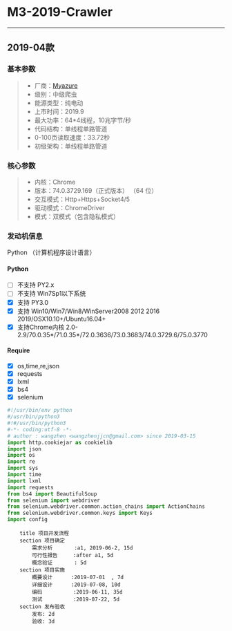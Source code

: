 # M3-2019-Crawler

------


## 2019-04款
### 基本参数
> * 厂商：[Myazure](https://www.myazure.org/)
> * 级别：中级爬虫
> * 能源类型：纯电动
> * 上市时间：2019.9
> * 最大功率：64*4线程，10兆字节/秒
> * 代码结构：单线程单路管道
> * 0-100页读取速度：33.72秒
> * 初级架构：单线程单路管道

### 核心参数
> * 内核：Chrome
> * 版本：74.0.3729.169（正式版本） （64 位）
> * 交互模式：Http+Https+Socket4/5
> * 驱动模式：ChromeDriver
> * 模式：双模式（包含隐私模式）

### 发动机信息
Python （计算机程序设计语言）
#### Python 
- [ ] 不支持 PY2.x
- [ ] 不支持 Win7Sp1以下系统
- [x] 支持 PY3.0
- [x] 支持 Win10/Win7/Win8/WinServer2008 2012 2016 2019/OSX10.10+/Ubuntu16.04+
- [x] 支持Chrome内核 2.0-2.9/70.0.35*/71.0.35*/72.0.3636/73.0.3683/74.0.3729.6/75.0.3770

#### Require
- [x] os,time,re,json
- [x] requests
- [x] lxml
- [x] bs4
- [x] selenium

```python
#!/usr/bin/env python
#/usr/bin/python3
#!#/usr/bin/python3
#-*- coding:utf-8 -*-
# author : wangzhen <wangzhenjjcn@gmail.com> since 2019-03-15
import http.cookiejar as cookielib
import json
import os
import re
import sys
import time
import lxml
import requests
from bs4 import BeautifulSoup
from selenium import webdriver
from selenium.webdriver.common.action_chains import ActionChains
from selenium.webdriver.common.keys import Keys
import config
```






```gantt
    title 项目开发流程
    section 项目确定
        需求分析       :a1, 2019-06-2, 15d
        可行性报告     :after a1, 5d
        概念验证       : 5d
    section 项目实施
        概要设计      :2019-07-01  , 7d
        详细设计      :2019-07-08, 10d
        编码          :2019-06-11, 35d
        测试          :2019-07-22, 5d
    section 发布验收
        发布: 2d
        验收: 3d
```
 